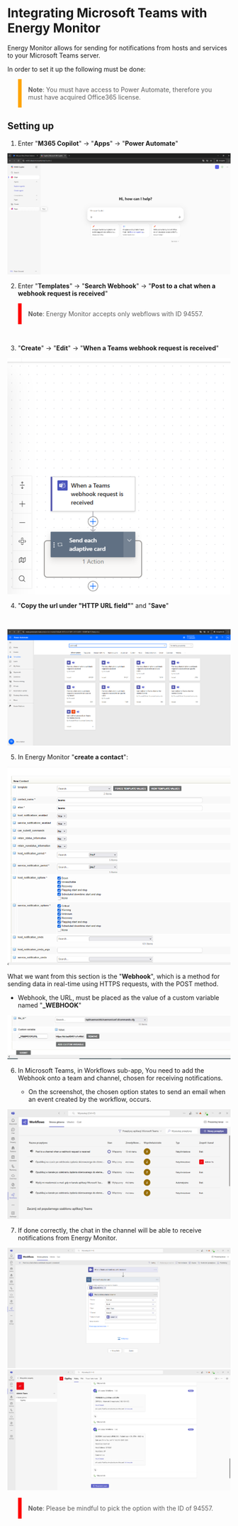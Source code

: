 # Integrating Microsoft Teams with Energy Monitor

Energy Monitor allows for sending for notifications from hosts and services to your Microsoft Teams server. 

In order to set it up the following must be done:

<blockquote style="border-left: 8px solid orange; padding: 15px;"> <b>Note</b>: 
You must have access to Power Automate, therefore you must have acquired Office365 license. 
</blockquote>

## Setting up 

1. Enter "**M365 Copilot**" -> "**Apps**" -> "**Power Automate**"


![Integration_with_MSTeams](/media/08_00_00_01_Integration_with_MSTeams.png)

2. Enter "**Templates**" -> "**Search Webhook**" -> "**Post to a chat when a webhook request is received**"

<blockquote style="border-left: 8px solid red; padding: 15px;"> <b>Note</b>: 
Energy Monitor accepts only webflows with ID 94557.
</blockquote>
<br>

3. "**Create**" -> "**Edit**" -> "**When a Teams webhook request is received**"

![Integration_with_MSTeams](/media/08_00_00_02_Integration_with_MSTeams.png)

4. "**Copy the url under "HTTP URL field"**" and "**Save**"

<br>

![Integration_with_MSTeams](/media/08_00_00_04_Integration_with_MSTeams.png)

5. In Energy Monitor "**create a contact**":

![Integration_with_MSTeams](/media/08_00_00_05_Integration_with_MSTeams.png)


What we want from this section is the "**Webhook**", which is a method for sending data in real-time using HTTPS requests, with the POST method. 

-   Webhook, the URL, must be placed as the value of a custom variable named "**_WEBHOOK**" 

![Integration_with_MSTeams](/media/08_00_00_06_Integration_with_MSTeams.png)

6.  In Microsoft Teams, in Workflows sub-app, You need to add the Webhook onto a team and channel, chosen for receiving notifications. 

    -   On the screenshot, the chosen option states to send an email when an event created by the workflow, occurs.

![Integration_with_MSTeams](/media/08_00_00_07_Integration_with_MSTeams.png)

7. If done correctly, the chat in the channel will be able to receive notifications from Energy Monitor. 

![Integration_with_MSTeams](/media/08_00_00_08_Integration_with_MSTeams.png)
![Integration_with_MSTeams](/media/08_00_00_09_Integration_with_MSTeams.png)

<blockquote style="border-left: 8px solid red; padding: 15px;"> <b>Note</b>: 
Please be mindful to pick the option with the ID of 94557. 
</blockquote>
<br>




